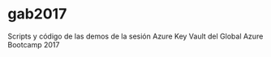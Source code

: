 # gab2017
Scripts y código de las demos de la sesión Azure Key Vault del Global Azure Bootcamp 2017
